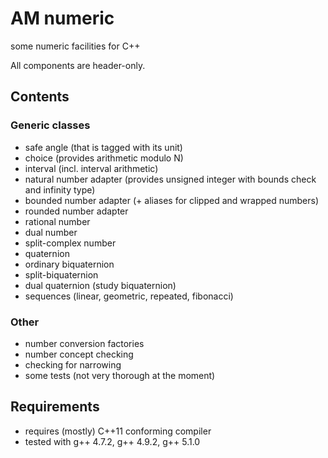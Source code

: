 AM numeric
==========

some numeric facilities for C++

All components are header-only.

## Contents

### Generic classes
  - safe angle (that is tagged with its unit)
  - choice (provides arithmetic modulo N)
  - interval (incl. interval arithmetic)
  - natural number adapter (provides unsigned integer with bounds check and infinity type)
  - bounded number adapter (+ aliases for clipped and wrapped numbers)
  - rounded number adapter 
  - rational number
  - dual number
  - split-complex number
  - quaternion  
  - ordinary biquaternion
  - split-biquaternion
  - dual quaternion (study biquaternion)  
  - sequences (linear, geometric, repeated, fibonacci)
  
### Other
  - number conversion factories
  - number concept checking
  - checking for narrowing
  - some tests (not very thorough at the moment)


## Requirements
  - requires (mostly) C++11 conforming compiler
  - tested with g++ 4.7.2, g++ 4.9.2, g++ 5.1.0
